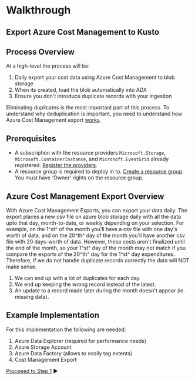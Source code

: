 # Walkthrough
## Export Azure Cost Management to Kusto

## Process Overview
At a high-level the process will be:
1. Daily export your cost data using Azure Cost Management to blob storage
2. When its created, load the blob automatically into ADX
3. Ensure you don't introduce duplicate records with your ingestion

Eliminating duplicates is the most important part of this process. To understand why deduplication is important, you need to understand how Azure Cost Management export [works](https://learn.microsoft.com/azure/cost-management-billing/costs/tutorial-export-acm-data).

## Prerequisites
* A subscription with the resource providers `Microsoft.Storage`, `Microsoft.ContainerInstance`, and `Microsoft.EventGrid` already registered. [Register the providers](https://docs.microsoft.com/en-us/azure/azure-resource-manager/management/resource-providers-and-types#azure-cli).
* A resource group is required to deploy in to. [Create a resource group](https://docs.microsoft.com/en-us/azure/azure-resource-manager/management/manage-resource-groups-cli#create-resource-groups). You must have 'Owner' rights on the resource group.
## Azure Cost Management Export Overview

With Azure Cost Management Exports, you can export your data daily. The export places a new csv file on azure blob storage daily with all the data upto that day, month-to-date, or weekly depending on your selection. For example, on the 1^st^ of the month you'll have a csv file with one day's worth of data, and on the 20^th^ day of the month you'll have another csv file with 20 days-worth of data. However, these costs aren't finalized until the end of the month, so your 1^st^ day of the month may not match if you compare the exports of the 20^th^ day for the 1^st^ day expenditures. Therefore, if we do not handle duplicate records correctly the data will NOT make sense.

1. We can end up with a lot of duplicates for each day.
2. We end up keeping the wrong record instead of the latest.
3. An update to a record made later during the month doesn't appear (ie. missing data).

## Example Implementation
For this implementation the following are needed:
1. Azure Data Explorer (required for performance needs)
2. Azure Storage Account
3. Azure Data Factory (allows to easily tag extents)
4. Cost Management Export

[Proceeed to Step 1](Step1.md) ▶️
